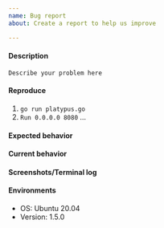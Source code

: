 ```yaml
---
name: Bug report
about: Create a report to help us improve

---
```


#### Description
```
Describe your problem here
```

#### Reproduce
1. `go run platypus.go`
2. `Run 0.0.0.0 8080`
...

#### Expected behavior

#### Current behavior

#### Screenshots/Terminal log

#### Environments
 - OS: Ubuntu 20.04
 - Version: 1.5.0
